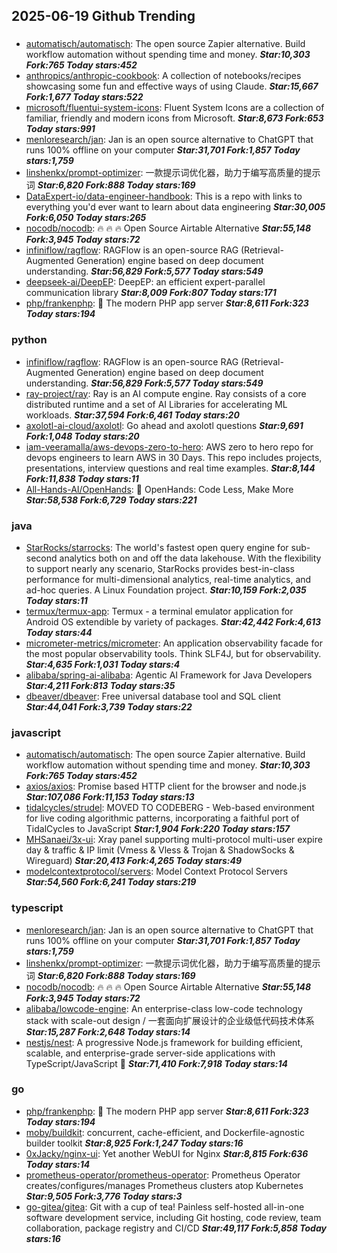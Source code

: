 ## 2025-06-19 Github Trending

### 
* [automatisch/automatisch](https://github.com/automatisch/automatisch): The open source Zapier alternative. Build workflow automation without spending time and money. ***Star:10,303 Fork:765 Today stars:452***
* [anthropics/anthropic-cookbook](https://github.com/anthropics/anthropic-cookbook): A collection of notebooks/recipes showcasing some fun and effective ways of using Claude. ***Star:15,667 Fork:1,677 Today stars:522***
* [microsoft/fluentui-system-icons](https://github.com/microsoft/fluentui-system-icons): Fluent System Icons are a collection of familiar, friendly and modern icons from Microsoft. ***Star:8,673 Fork:653 Today stars:991***
* [menloresearch/jan](https://github.com/menloresearch/jan): Jan is an open source alternative to ChatGPT that runs 100% offline on your computer ***Star:31,701 Fork:1,857 Today stars:1,759***
* [linshenkx/prompt-optimizer](https://github.com/linshenkx/prompt-optimizer): 一款提示词优化器，助力于编写高质量的提示词 ***Star:6,820 Fork:888 Today stars:169***
* [DataExpert-io/data-engineer-handbook](https://github.com/DataExpert-io/data-engineer-handbook): This is a repo with links to everything you'd ever want to learn about data engineering ***Star:30,005 Fork:6,050 Today stars:265***
* [nocodb/nocodb](https://github.com/nocodb/nocodb): 🔥 🔥 🔥 Open Source Airtable Alternative ***Star:55,148 Fork:3,945 Today stars:72***
* [infiniflow/ragflow](https://github.com/infiniflow/ragflow): RAGFlow is an open-source RAG (Retrieval-Augmented Generation) engine based on deep document understanding. ***Star:56,829 Fork:5,577 Today stars:549***
* [deepseek-ai/DeepEP](https://github.com/deepseek-ai/DeepEP): DeepEP: an efficient expert-parallel communication library ***Star:8,009 Fork:807 Today stars:171***
* [php/frankenphp](https://github.com/php/frankenphp): 🧟 The modern PHP app server ***Star:8,611 Fork:323 Today stars:194***

### python
* [infiniflow/ragflow](https://github.com/infiniflow/ragflow): RAGFlow is an open-source RAG (Retrieval-Augmented Generation) engine based on deep document understanding. ***Star:56,829 Fork:5,577 Today stars:549***
* [ray-project/ray](https://github.com/ray-project/ray): Ray is an AI compute engine. Ray consists of a core distributed runtime and a set of AI Libraries for accelerating ML workloads. ***Star:37,594 Fork:6,461 Today stars:20***
* [axolotl-ai-cloud/axolotl](https://github.com/axolotl-ai-cloud/axolotl): Go ahead and axolotl questions ***Star:9,691 Fork:1,048 Today stars:20***
* [iam-veeramalla/aws-devops-zero-to-hero](https://github.com/iam-veeramalla/aws-devops-zero-to-hero): AWS zero to hero repo for devops engineers to learn AWS in 30 Days. This repo includes projects, presentations, interview questions and real time examples. ***Star:8,144 Fork:11,838 Today stars:11***
* [All-Hands-AI/OpenHands](https://github.com/All-Hands-AI/OpenHands): 🙌 OpenHands: Code Less, Make More ***Star:58,538 Fork:6,729 Today stars:221***

### java
* [StarRocks/starrocks](https://github.com/StarRocks/starrocks): The world's fastest open query engine for sub-second analytics both on and off the data lakehouse. With the flexibility to support nearly any scenario, StarRocks provides best-in-class performance for multi-dimensional analytics, real-time analytics, and ad-hoc queries. A Linux Foundation project. ***Star:10,159 Fork:2,035 Today stars:11***
* [termux/termux-app](https://github.com/termux/termux-app): Termux - a terminal emulator application for Android OS extendible by variety of packages. ***Star:42,442 Fork:4,613 Today stars:44***
* [micrometer-metrics/micrometer](https://github.com/micrometer-metrics/micrometer): An application observability facade for the most popular observability tools. Think SLF4J, but for observability. ***Star:4,635 Fork:1,031 Today stars:4***
* [alibaba/spring-ai-alibaba](https://github.com/alibaba/spring-ai-alibaba): Agentic AI Framework for Java Developers ***Star:4,211 Fork:813 Today stars:35***
* [dbeaver/dbeaver](https://github.com/dbeaver/dbeaver): Free universal database tool and SQL client ***Star:44,041 Fork:3,739 Today stars:22***

### javascript
* [automatisch/automatisch](https://github.com/automatisch/automatisch): The open source Zapier alternative. Build workflow automation without spending time and money. ***Star:10,303 Fork:765 Today stars:452***
* [axios/axios](https://github.com/axios/axios): Promise based HTTP client for the browser and node.js ***Star:107,086 Fork:11,153 Today stars:13***
* [tidalcycles/strudel](https://github.com/tidalcycles/strudel): MOVED TO CODEBERG - Web-based environment for live coding algorithmic patterns, incorporating a faithful port of TidalCycles to JavaScript ***Star:1,904 Fork:220 Today stars:157***
* [MHSanaei/3x-ui](https://github.com/MHSanaei/3x-ui): Xray panel supporting multi-protocol multi-user expire day & traffic & IP limit (Vmess & Vless & Trojan & ShadowSocks & Wireguard) ***Star:20,413 Fork:4,265 Today stars:49***
* [modelcontextprotocol/servers](https://github.com/modelcontextprotocol/servers): Model Context Protocol Servers ***Star:54,560 Fork:6,241 Today stars:219***

### typescript
* [menloresearch/jan](https://github.com/menloresearch/jan): Jan is an open source alternative to ChatGPT that runs 100% offline on your computer ***Star:31,701 Fork:1,857 Today stars:1,759***
* [linshenkx/prompt-optimizer](https://github.com/linshenkx/prompt-optimizer): 一款提示词优化器，助力于编写高质量的提示词 ***Star:6,820 Fork:888 Today stars:169***
* [nocodb/nocodb](https://github.com/nocodb/nocodb): 🔥 🔥 🔥 Open Source Airtable Alternative ***Star:55,148 Fork:3,945 Today stars:72***
* [alibaba/lowcode-engine](https://github.com/alibaba/lowcode-engine): An enterprise-class low-code technology stack with scale-out design / 一套面向扩展设计的企业级低代码技术体系 ***Star:15,287 Fork:2,648 Today stars:14***
* [nestjs/nest](https://github.com/nestjs/nest): A progressive Node.js framework for building efficient, scalable, and enterprise-grade server-side applications with TypeScript/JavaScript 🚀 ***Star:71,410 Fork:7,918 Today stars:14***

### go
* [php/frankenphp](https://github.com/php/frankenphp): 🧟 The modern PHP app server ***Star:8,611 Fork:323 Today stars:194***
* [moby/buildkit](https://github.com/moby/buildkit): concurrent, cache-efficient, and Dockerfile-agnostic builder toolkit ***Star:8,925 Fork:1,247 Today stars:16***
* [0xJacky/nginx-ui](https://github.com/0xJacky/nginx-ui): Yet another WebUI for Nginx ***Star:8,815 Fork:636 Today stars:14***
* [prometheus-operator/prometheus-operator](https://github.com/prometheus-operator/prometheus-operator): Prometheus Operator creates/configures/manages Prometheus clusters atop Kubernetes ***Star:9,505 Fork:3,776 Today stars:3***
* [go-gitea/gitea](https://github.com/go-gitea/gitea): Git with a cup of tea! Painless self-hosted all-in-one software development service, including Git hosting, code review, team collaboration, package registry and CI/CD ***Star:49,117 Fork:5,858 Today stars:16***
